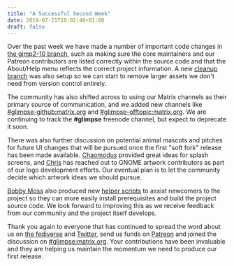 ```yaml
---
title: "A Successful Second Week"
date: 2019-07-21T18:02:48+01:00
draft: false
---
```


Over the past week we have made a number of important code changes in [the gimp2-10 branch](https://github.com/glimpse-editor/Glimpse/tree/gimp2-10), such as making sure the core maintainers and our Patreon contributors are listed correctly within the source code and that the About/Help menu reflects the correct project information. A new [cleanup branch](https://github.com/glimpse-editor/Glimpse/tree/cleanup) was also setup so we can start to remove larger assets we don't need from version control entirely.

The community has also shifted across to using our Matrix channels as their primary source of communication, and we added new channels like [#glimpse-github:matrix.org](https://matrix.to/#/#glimpse-github:matrix.org) and [#glimpse-offtopic:matrix.org](https://matrix.to/#/#glimpse-offtopic:matrix.org). We are continuing to track the **#glimpse** freenode channel, but expect to deprecate it soon.

There was also further discussion on potential animal mascots and pitches for future UI changes that will be pursued once the first "soft fork" release has been made available. [Chaomodus](https://radical.town/@chaomodus) provided great ideas for splash screens, and [Chris](https://bobadon.co.uk/web/accounts/825) has reached out to GNOME artwork contributors as part of our logo development efforts. Our eventual plan is to let the community decide which artwork ideas we should pursue.

[Bobby Moss](https://bobadon.co.uk/@bob) also produced new [helper scripts](https://github.com/glimpse-editor/glimpse-helper-scripts) to assist newcomers to the project so they can more easily install prerequisites and build the project source code. We look forward to improving this as we receive feedback from our community and the project itself develops.

Thank you again to everyone that has continued to spread the word about us on [the fediverse](https://bobadon.co.uk/@glimpse) and [Twitter](https://twitter.com/glimpse_editor), send us funds on [Patreon](https://www.patreon.com/glimpse) and joined the discussion on [#glimpse:matrix.org](https://matrix.to/#/#glimpse:matrix.org). Your contributions have been invaluable and they are helping us maintain the momentum we need to produce our first release.
